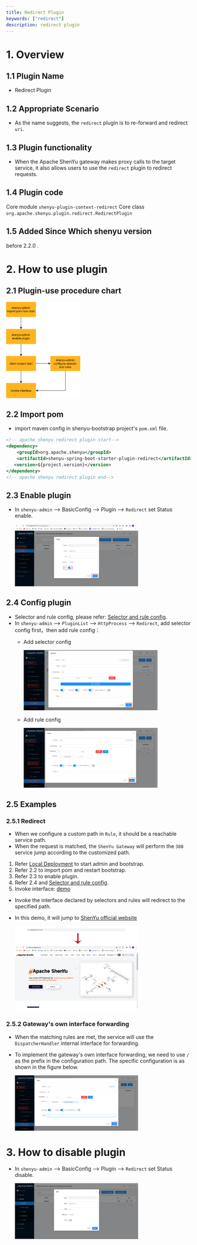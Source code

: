 ```yaml
---
title: Redirect Plugin
keywords: ["redirect"]
description: redirect plugin
---
```


# 1. Overview

  ## 1.1 Plugin Name
  - Redirect Plugin

  ## 1.2 Appropriate Scenario
  - As the name suggests, the `redirect` plugin is to re-forward and redirect `uri`.

  ## 1.3 Plugin functionality
  - When the Apache ShenYu gateway makes proxy calls to the target service, it also allows users to use the `redirect` plugin to redirect requests.

  ## 1.4 Plugin code
  Core module ```shenyu-plugin-context-redirect```
  Core class ```org.apache.shenyu.plugin.redirect.RedirectPlugin```

  ## 1.5 Added Since Which shenyu version
  before 2.2.0 .

# 2. How to use plugin
  ## 2.1 Plugin-use procedure chart

  <img align=bottom src="../../../static/img/shenyu/plugin/redirect/redirect-procedure-en.png" width="40%" height="30%" />

  ## 2.2 Import pom
  - import maven config in shenyu-bootstrap project's `pom.xml` file.
  ```xml
  <!-- apache shenyu redirect plugin start-->
  <dependency>
      <groupId>org.apache.shenyu</groupId>
      <artifactId>shenyu-spring-boot-starter-plugin-redirect</artifactId>
     <version>${project.version}</version>
  </dependency>
  <!-- apache shenyu redirect plugin end-->
  ```

  ## 2.3 Enable plugin
  - In `shenyu-admin` --> BasicConfig --> Plugin --> `Redirect` set Status enable.

    <img align=bottom src="../../../static/img/shenyu/plugin/redirect/redirect-plugin-enable-en.png" width="70%" height="60%" />

  ## 2.4 Config plugin
  - Selector and rule config, please refer: [Selector and rule config](../../user-guide/admin-usage/selector-and-rule).
  - In `shenyu-admin` --> `PluginList` --> `HttpProcess` --> `Redirect`, add selector config first，then add rule config：
    - Add selector config

      <img align=bottom src="../../../static/img/shenyu/plugin/redirect/redirect-plugin-forward-rule-en.png" width="80%" height="60%" />
    - Add rule config

      <img align=bottom src="../../../static/img/shenyu/plugin/redirect/redirect-plugin-rule-en.png" width="80%" height="60%" />

  ## 2.5 Examples
  ### 2.5.1 Redirect
  - When we configure a custom path in `Rule`, it should be a reachable service path.
  - When the request is matched, the `ShenYu Gateway` will perform the `308` service jump according to the customized path.
  1. Refer [Local Deployment](https://shenyu.apache.org/docs/deployment/deployment-local/) to start admin and bootstrap.
  2. Refer 2.2 to import pom and restart bootstrap.
  3. Refer 2.3 to enable plugin.
  4. Refer 2.4 and [Selector and rule config](../../user-guide/admin-usage/selector-and-rule).
  5. Invoke interface: [demo](http://localhost:9195/http)
  - Invoke the interface declared by selectors and rules will redirect to the specified path.
  - In this demo, it will jump to [ShenYu official website](https://shenyu.apache.org)

    <img align=bottom src="../../../static/img/shenyu/plugin/redirect/redirect.png" width="70%" height="60%" />

  ### 2.5.2 Gateway's own interface forwarding
  - When the matching rules are met, the service will use the `DispatcherHandler` internal interface for forwarding.
  - To implement the gateway's own interface forwarding, we need to use `/` as the prefix in the configuration path. The specific configuration is as shown in the figure below.

    <img align=bottom src="../../../static/img/shenyu/plugin/redirect/demo2-en.png" width="70%" height="60%" />

# 3. How to disable plugin
- In `shenyu-admin` --> BasicConfig --> Plugin --> `Redirect` set Status disable.

  <img align=bottom src="../../../static/img/shenyu/plugin/redirect/disable-redirect-plugin-zh.png" width="70%" height="60%" />
